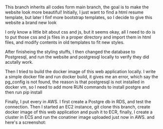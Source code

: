 This branch inherits all codes form main branch, the goal is to make the website look more beautiful!
Initially, I just want to find a html resume template, but later I finf more bootstrap templates, so I decide to give this website a brand new look

I only know a little bit about css and js, but it seems okay, all I need to do is to put those css and js files in a proper directory and import them in html files,
and modify contents in old templates to fit new styles.

After finisheing the styling stuffs, I then changed the database to Postgresql, and run the website and postgresql locally to verify they did acutally work.

Then I tried to build the docker image of this web application locally. I write a simple docker file and run docker build, it gives me an error, which say the pg_config is not found, the reason is that postgresql is not installed in docker vm, so I need to add more RUN commands to install postgre and then run pip install

Finally, I put every in AWS. I first create a Postgre db in RDS, and test the connection. Then I started an EC2 instance, git clone this branch, create docker image of this web
application and push it to ECR, finally, I create a cluster in ECS and run the conatiner image uploaded just now in AWS. and here's a screenshot:





